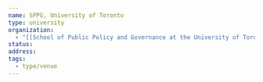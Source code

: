 ```yaml
---
name: SPPG, University of Toronto
type: university
organization:
  - "[[School of Public Policy and Governance at the University of Toronto]]"
status: 
address: 
tags:
  - type/venue
---
```

